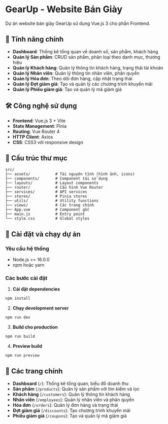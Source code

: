 # GearUp - Website Bán Giày

Dự án website bán giày GearUp sử dụng Vue.js 3 cho phần Frontend.

## 🚀 Tính năng chính

- **Dashboard**: Thống kê tổng quan về doanh số, sản phẩm, khách hàng
- **Quản lý Sản phẩm**: CRUD sản phẩm, phân loại theo danh mục, thương hiệu
- **Quản lý Khách hàng**: Quản lý thông tin khách hàng, trạng thái tài khoản
- **Quản lý Nhân viên**: Quản lý thông tin nhân viên, phân quyền
- **Quản lý Hóa đơn**: Theo dõi đơn hàng, cập nhật trạng thái
- **Quản lý Đợt giảm giá**: Tạo và quản lý các chương trình khuyến mãi
- **Quản lý Phiếu giảm giá**: Tạo và quản lý mã giảm giá

## 🛠️ Công nghệ sử dụng

- **Frontend**: Vue.js 3 + Vite
- **State Management**: Pinia
- **Routing**: Vue Router 4
- **HTTP Client**: Axios
- **CSS**: CSS3 với responsive design

## 📁 Cấu trúc thư mục

```
src/
├── assets/           # Tài nguyên tĩnh (hình ảnh, icons)
├── components/       # Component tái sử dụng
├── layouts/          # Layout components
├── router/           # Cấu hình Vue Router
├── services/         # API services
├── stores/           # Pinia stores
├── utils/            # Utility functions
├── views/            # Các trang chính
├── App.vue           # Component gốc
├── main.js           # Entry point
└── style.css         # Global styles
```

## 🔧 Cài đặt và chạy dự án

### Yêu cầu hệ thống
- Node.js >= 16.0.0
- npm hoặc yarn

### Các bước cài đặt

1. **Cài đặt dependencies**
```bash
npm install
```

2. **Chạy development server**
```bash
npm run dev
```

3. **Build cho production**
```bash
npm run build
```

4. **Preview build**
```bash
npm run preview
```

## 🎯 Các trang chính

- **Dashboard** (`/`): Thống kê tổng quan, biểu đồ doanh thu
- **Sản phẩm** (`/products`): Quản lý sản phẩm với tìm kiếm và lọc
- **Khách hàng** (`/customers`): Quản lý thông tin khách hàng
- **Nhân viên** (`/employees`): Quản lý nhân viên và phân quyền
- **Hóa đơn** (`/orders`): Quản lý đơn hàng và trạng thái
- **Đợt giảm giá** (`/discounts`): Tạo chương trình khuyến mãi
- **Phiếu giảm giá** (`/coupons`): Tạo và quản lý mã giảm giá
